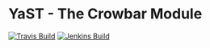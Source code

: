 # YaST - The Crowbar Module #

[![Travis Build](https://travis-ci.org/yast/yast-crowbar.svg?branch=master)](https://travis-ci.org/yast/yast-crowbar)
[![Jenkins Build](http://img.shields.io/jenkins/s/https/ci.opensuse.org/yast-crowbar-master.svg)](https://ci.opensuse.org/view/Yast/job/yast-crowbar-master/)

